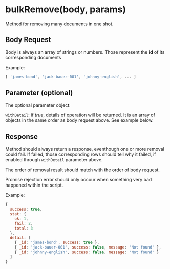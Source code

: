 # bulkRemove(body, params)

Method for removing many documents in one shot.

## Body Request

Body is always an array of strings or numbers. Those represent the **id** of its corresponding documents

Example:

```javascript
[ 'james-bond', 'jack-bauer-001', 'johnny-english', ... ]
```

## Parameter (optional)

The optional parameter object:

`withDetail`: if *true*, details of operation will be returned. It is an array of objects in the same order as body request above. See example below.

## Response

Method should always return a response, eventhough one or more removal could fail. If failed, those corresponding rows should tell why it failed, if enabled through `withDetail` parameter above.

The order of removal result should match with the order of body request.

Promise rejection error should only occour when something very bad happened within the script.

Example:

```javascript
{
  success: true,
  stat: {
    ok: 1,
    fail: 2,
    total: 3
  },
  detail: [
    { _id: 'james-bond', success: true },
    { _id: 'jack-bauer-001', success: false, message: 'Not found' },
    { _id: 'johnny-english', success: false, message: 'Not found' }
  ]
}
```


